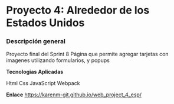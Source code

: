 # Proyecto 4: Alrededor de los Estados Unidos

### Descripción general

Proyecto final del Sprint 8
   Página que permite agregar tarjetas con imagenes utilizando formularios,
   y popups

**Tecnologias Aplicadas**

Html 
Css 
JavaScript
Webpack

**Enlace**
 https://karenm-git.github.io/web_project_4_esp/